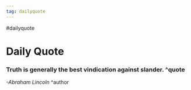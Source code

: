 ```yaml
---
tag: dailyquote
---
```


#dailyquote

# Daily Quote

### Truth is generally the best vindication against slander. ^quote
*-Abraham Lincoln* ^author
